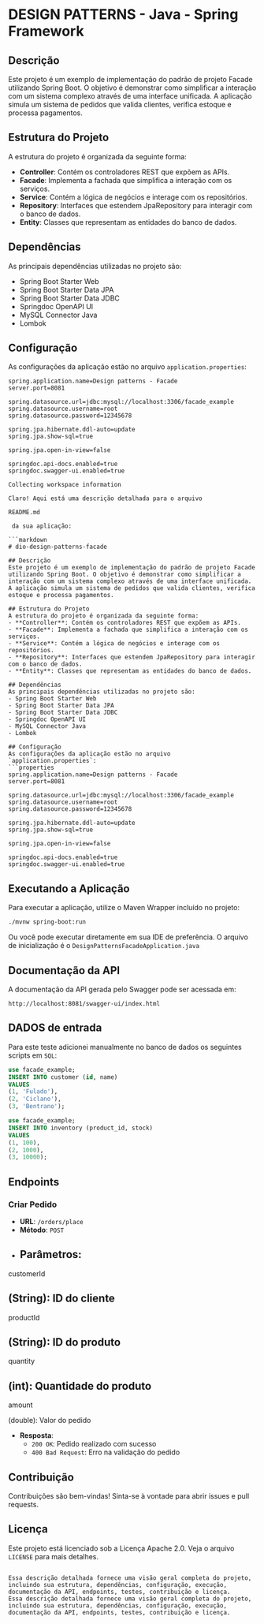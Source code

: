 # DESIGN PATTERNS - Java - Spring Framework

## Descrição
Este projeto é um exemplo de implementação do padrão de projeto Facade utilizando Spring Boot. O objetivo é demonstrar como simplificar a interação com um sistema complexo através de uma interface unificada. A aplicação simula um sistema de pedidos que valida clientes, verifica estoque e processa pagamentos.

## Estrutura do Projeto
A estrutura do projeto é organizada da seguinte forma:
- **Controller**: Contém os controladores REST que expõem as APIs.
- **Facade**: Implementa a fachada que simplifica a interação com os serviços.
- **Service**: Contém a lógica de negócios e interage com os repositórios.
- **Repository**: Interfaces que estendem JpaRepository para interagir com o banco de dados.
- **Entity**: Classes que representam as entidades do banco de dados.

## Dependências
As principais dependências utilizadas no projeto são:
- Spring Boot Starter Web
- Spring Boot Starter Data JPA
- Spring Boot Starter Data JDBC
- Springdoc OpenAPI UI
- MySQL Connector Java
- Lombok

## Configuração
As configurações da aplicação estão no arquivo `application.properties`:
```properties
spring.application.name=Design patterns - Facade
server.port=8081

spring.datasource.url=jdbc:mysql://localhost:3306/facade_example
spring.datasource.username=root
spring.datasource.password=12345678

spring.jpa.hibernate.ddl-auto=update
spring.jpa.show-sql=true

spring.jpa.open-in-view=false

springdoc.api-docs.enabled=true
springdoc.swagger-ui.enabled=true

Collecting workspace information

Claro! Aqui está uma descrição detalhada para o arquivo 

README.md

 da sua aplicação:

```markdown
# dio-design-patterns-facade

## Descrição
Este projeto é um exemplo de implementação do padrão de projeto Facade utilizando Spring Boot. O objetivo é demonstrar como simplificar a interação com um sistema complexo através de uma interface unificada. A aplicação simula um sistema de pedidos que valida clientes, verifica estoque e processa pagamentos.

## Estrutura do Projeto
A estrutura do projeto é organizada da seguinte forma:
- **Controller**: Contém os controladores REST que expõem as APIs.
- **Facade**: Implementa a fachada que simplifica a interação com os serviços.
- **Service**: Contém a lógica de negócios e interage com os repositórios.
- **Repository**: Interfaces que estendem JpaRepository para interagir com o banco de dados.
- **Entity**: Classes que representam as entidades do banco de dados.

## Dependências
As principais dependências utilizadas no projeto são:
- Spring Boot Starter Web
- Spring Boot Starter Data JPA
- Spring Boot Starter Data JDBC
- Springdoc OpenAPI UI
- MySQL Connector Java
- Lombok

## Configuração
As configurações da aplicação estão no arquivo `application.properties`:
```properties
spring.application.name=Design patterns - Facade
server.port=8081

spring.datasource.url=jdbc:mysql://localhost:3306/facade_example
spring.datasource.username=root
spring.datasource.password=12345678

spring.jpa.hibernate.ddl-auto=update
spring.jpa.show-sql=true

spring.jpa.open-in-view=false

springdoc.api-docs.enabled=true
springdoc.swagger-ui.enabled=true
```

## Executando a Aplicação
Para executar a aplicação, utilize o Maven Wrapper incluído no projeto:
```sh
./mvnw spring-boot:run
```

Ou você pode executar diretamente em sua IDE de preferência. O arquivo de inicialização é o `DesignPatternsFacadeApplication.java`

## Documentação da API
A documentação da API gerada pelo Swagger pode ser acessada em:
```
http://localhost:8081/swagger-ui/index.html
```

## DADOS de entrada
Para este teste adicionei manualmente no banco de dados os seguintes scripts em `SQL`:

```sql
use facade_example;
INSERT INTO customer (id, name)
VALUES 
(1, 'Fulado'), 
(2, 'Ciclano'),
(3, 'Bentrano');

```
```sql
use facade_example;
INSERT INTO inventory (product_id, stock)
VALUES 
(1, 100), 
(2, 1000),
(3, 10000);

```

## Endpoints
### Criar Pedido
- **URL**: `/orders/place`
- **Método**: `POST`
- **Parâmetros**:
  - 

customerId

 (String): ID do cliente
  - 

productId

 (String): ID do produto
  - 

quantity

 (int): Quantidade do produto
  - 

amount

 (double): Valor do pedido
- **Resposta**:
  - `200 OK`: Pedido realizado com sucesso
  - `400 Bad Request`: Erro na validação do pedido


## Contribuição
Contribuições são bem-vindas! Sinta-se à vontade para abrir issues e pull requests.

## Licença
Este projeto está licenciado sob a Licença Apache 2.0. Veja o arquivo `LICENSE` para mais detalhes.
```

Essa descrição detalhada fornece uma visão geral completa do projeto, incluindo sua estrutura, dependências, configuração, execução, documentação da API, endpoints, testes, contribuição e licença.
Essa descrição detalhada fornece uma visão geral completa do projeto, incluindo sua estrutura, dependências, configuração, execução, documentação da API, endpoints, testes, contribuição e licença.
